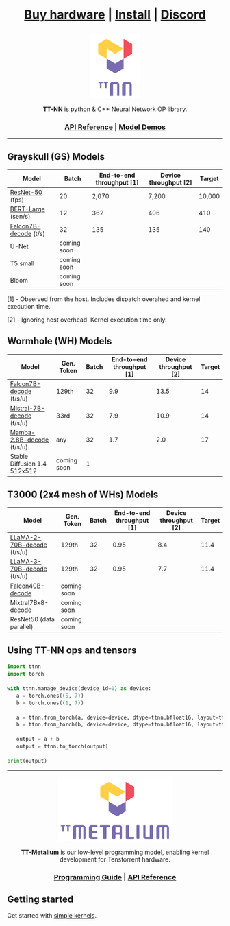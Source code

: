 <div align="center">

<h1>

[Buy hardware](https://tenstorrent.com/cards/) | [Install](./INSTALLING.md) | [Discord](https://discord.gg/tvhGzHQwaj)

</h1>

<img src="./docs/source/common/_static/tt_nn_w_logo.png" alt="ttnn logo" height="150"/>

**TT-NN** is python & C++ Neural Network OP library.

<h3>

[API Reference](https://tenstorrent.github.io/tt-metal/latest/ttnn) | [Model Demos](./models/demos/)

</h3>

</div>

---

## Grayskull (GS) Models

| Model                                                    | Batch               | End-to-end throughput [1]    | Device throughput [2]       | Target                              |
|----------------------------------------------------------|---------------------|------------------------------|-----------------------------|-------------------------------------|
| [ResNet-50](./models/demos/resnet) (fps)                 | 20                  | 2,070                        | 7,200                       | 10,000                              |
| [BERT-Large](./models/demos/bert) (sen/s)                | 12                  | 362                          | 406                         | 410                                 |
| [Falcon7B-decode](./models/demos/ttnn_falcon7b) (t/s)    | 32                  | 135                          | 135                         | 140                                 |
| U-Net                                                    | coming soon         |                              |                             |                                     |
| T5 small                                                 | coming soon         |                              |                             |                                     |
| Bloom                                                    | coming soon         |                              |                             |                                     |

[1] - Observed from the host. Includes dispatch overahed and kernel execution time.

[2] - Ignoring host overhead. Kernel execution time only.

## Wormhole (WH) Models

| Model                                                       | Gen. Token         |  Batch               | End-to-end throughput [1]   | Device throughput [2]       | Target         |
|-------------------------------------------------------------|--------------------|----------------------|-----------------------------|-----------------------------|----------------|
| [Falcon7B-decode](./models/demos/wormhole/falcon7b) (t/s/u) | 129th              | 32                   | 9.9                         | 13.5                        | 14             |
| [Mistral-7B-decode](./models/demos/mistral7b) (t/s/u)       |  33rd              | 32                   | 7.9                         | 10.9                        | 14             |
| [Mamba-2.8B-decode](./models/demos/mamba) (t/s/u)           |  any               | 32                   | 1.7                         | 2.0                         | 17             |
| Stable Diffusion 1.4 512x512                                | coming soon        | 1                    |                             |                             |                |


## T3000 (2x4 mesh of WHs) Models

| Model                                                         | Gen. Token         |  Batch               | End-to-end throughput [1]   | Device throughput [2]       | Target         |
|---------------------------------------------------------------|--------------------|----------------------|-----------------------------|-----------------------------|----------------|
| [LLaMA-2-70B-decode](./models/demos/t3000/llama2_70b) (t/s/u) | 129th              |  32                  | 0.95                        |  8.4                        |   11.4         |
| [LLaMA-3-70B-decode](./models/demos/t3000/llama3_70b) (t/s/u) | 129th              |  32                  | 0.95                        |  7.7                        |   11.4         |
| [Falcon40B-decode](./models/demos/falcon40b)                  | coming soon        |                      |                             |                             |                |
| Mixtral7Bx8-decode                                            | coming soon        |                      |                             |                             |                |
| ResNet50 (data parallel)                                      | coming soon        |                      |                             |                             |                |

## Using TT-NN ops and tensors

```python
import ttnn
import torch

with ttnn.manage_device(device_id=0) as device:
   a = torch.ones((5, 7))
   b = torch.ones((1, 7))

   a = ttnn.from_torch(a, device=device, dtype=ttnn.bfloat16, layout=ttnn.TILE_LAYOUT)
   b = ttnn.from_torch(b, device=device, dtype=ttnn.bfloat16, layout=ttnn.TILE_LAYOUT)

   output = a + b
   output = ttnn.to_torch(output)

print(output)
```

---

<div align="center">

<img src="./docs/source/common/_static/tt_metalium_w_logo.png" alt="TT-Metalium logo" height="150"/>

**TT-Metalium** is our low-level programming model, enabling kernel development for Tenstorrent hardware.


<h3>

[Programming Guide](./METALIUM_GUIDE.md) | [API Reference](https://tenstorrent.github.io/tt-metal/latest/tt-metalium)

</h3>
</div>

## Getting started

Get started with [simple kernels](https://tenstorrent.github.io/tt-metal/latest/tt-metalium/tt_metal/examples/index.html).
